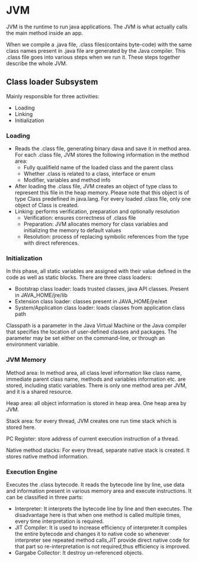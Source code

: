 # JVM

JVM is the runtime to run java applications. The JVM is what actually calls the main method inside an app.

When we compile a .java file, .class files(contains byte-code) with the same class names present in .java file are generated by the Java compiler. This .class file goes into various steps when we run it. These steps together describe the whole JVM.

## Class loader Subsystem

Mainly responsible for three activities:

- Loading
- Linking
- Initialization

### Loading

- Reads the .class file, generating binary dava and save it in method area. For each .class file, JVM stores the following information in the method area:
  - Fully qualifield name of the loaded class and the parent class
  - Whether .class is related to a class, interface or enum
  - Modifier, variables and method info
- After loading the .class file, JVM creates an object of type class to represent this file in the heap memory. Please note that this object is of type Class predefined in java.lang. For every loaded .class file, only one object of Class is created.
- Linking: performs verification, preparation and optionally resolution
  - Verification: ensures correctness of .class file
  - Preparation: JVM allocates memory for class variables and initializing the memory to default values
  - Resolution: process of replacing symbolic references from the type with direct references.

### Initialization

In this phase, all static variables are assigned with their value defined in the code as well as static blocks. There are three class loaders:

- Bootstrap class loader: loads trusted classes, java API classes. Present in JAVA_HOME/jre/lib
- Extension class loader: classes present in JAVA_HOME/jre/ext
- System/Application class loader: loads classes from application class path

Classpath is a parameter in the Java Virtual Machine or the Java compiler that specifies the location of user-defined classes and packages. The parameter may be set either on the command-line, or through an environment variable.

### JVM Memory

Method area: In method area, all class level information like class name, immediate parent class name, methods and variables information etc. are stored, including static variables. There is only one method area per JVM, and it is a shared resource.

Heap area: all object information is stored in heap area. One heap area by JVM.

Stack area: for every thread, JVM creates one run time stack which is stored here.

PC Register: store address of current execution instruction of a thread.

Native method stacks: For every thread, separate native stack is created. It stores native method information.

### Execution Engine

Executes the .class bytecode. It reads the bytecode line by line, use data and information present in various memory area and execute instructions. It can be classified in three parts:

- Interpreter: It interprets the bytecode line by line and then executes. The disadvantage here is that when one method is called multiple times, every time interpretation is required.
- JIT Compiler: It is used to increase efficiency of interpreter.It compiles the entire bytecode and changes it to native code so whenever interpreter see repeated method calls,JIT provide direct native code for that part so re-interpretation is not required,thus efficiency is improved.
- Gargabe Collector: It destroy un-referenced objects.